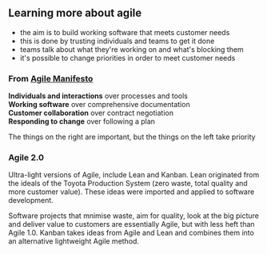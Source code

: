 ## Learning more about agile

- the aim is to build working software that meets customer needs
- this is done by trusting individuals and teams to get it done
- teams talk about what they're working on and what's blocking them
- it's possible to change priorities in order to meet customer needs


### From [Agile Manifesto](http://agilemanifesto.org/)
**Individuals and interactions** over processes and tools  
**Working software** over comprehensive documentation  
**Customer collaboration** over contract negotiation  
**Responding to change** over following a plan  

The things on the right are important, but the things on the left take priority  

### Agile 2.0
Ultra-light versions of Agile, include Lean and Kanban. Lean originated from the ideals of the Toyota Production System (zero waste, total quality and more customer value). These ideas were imported and applied to software development.

Software projects that mnimise waste, aim for quality, look at the big picture and deliver value to customers are essentially Agile, but with less heft than Agile 1.0. Kanban takes ideas from Agile and Lean and combines them into an alternative lightweight Agile method. 
